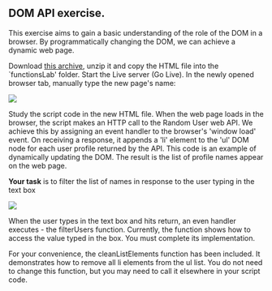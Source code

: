 ## DOM API exercise.

This exercise aims to gain a basic understanding of the role of the DOM in a browser. By programmatically changing the DOM, we can achieve a dynamic web page. 

Download [this archive][start], unzip it and copy the HTML file into the `functionsLab' folder. Start the Live server (Go Live). In the newly opened browser tab, manually type the new page's name: 

![][dynamicPage]

Study the script code in the new HTML file. When the web page loads in the browser, the script makes an HTTP call to the Random User web API. We achieve this by assigning an event handler to the browser's 'window load' event. On receiving a response, it appends a 'li' element to the 'ul' DOM node for each user profile returned by the API. This code is an example of dynamically updating the DOM. The result is the list of profile names appear on the web page.

__Your task__ is to filter the list of names in response to the user typing in the text box

![][dynamicPage2]

When the user types in the text box and hits return, an even handler executes - the filterUsers function. Currently, the function shows how to access the value typed in the box. You must complete its implementation. 

For your convenience, the cleanListElements function has been included. It demonstrates how to remove all li elements from the ul list. You do not need to change this function, but you may need to call it elsewhere in your script code.

[start]: ./archives/start2.zip
[dynamicPage]: ./img/dynamicPage.png
[dynamicPage2]: ./img/dynamicPage2.png